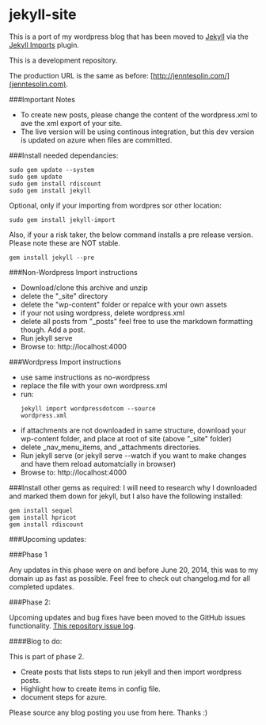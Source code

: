 jekyll-site
===========

This is a port of my wordpress blog that has been moved to [Jekyll](http://jekyllrb.com/) via the [Jekyll Imports](http://import.jekyllrb.com/) plugin.

This is a development repository.

The production URL is the same as before: [http://jenntesolin.com/](jenntesolin.com).


###Important Notes
- To create new posts, please change the content of the wordpress.xml to ave the xml export of your site.
- The live version will be using continous integration, but this dev version is updated on azure when files are committed.

###Install needed dependancies:

<pre><code>sudo gem update --system
sudo gem update
sudo gem install rdiscount
sudo gem install jekyll</code></pre>

Optional, only if your importing from wordpres sor other location:
<pre><code>sudo gem install jekyll-import</code></pre>

Also, if your a risk taker, the below command installs a pre release version. Please note these are NOT stable.

<pre><code>gem install jekyll --pre</code></pre>

###Non-Wordpress Import instructions
- Download/clone this archive and unzip
- delete the "_site" directory
- delete the "wp-content" folder or repalce with your own assets
- if your not using wordpress, delete wordpress.xml
- delete all posts from "_posts" feel free to use the markdown formatting though. Add a post.
- Run jekyll serve
- Browse to: http://localhost:4000

###Wordpress Import instructions
- use same instructions as no-wordpress
-  replace the file with your own wordpress.xml
- run: <pre><code>jekyll import wordpressdotcom --source wordpress.xml</code></pre>
- if attachments are not downloaded in same structure, download your wp-content folder, and place at root of site (above "_site" folder)
- delete _nav_menu_items, and _attachments directories.
- Run jekyll serve (or jekyll serve --watch if you want to make changes and have them reload automatcially in browser)
- Browse to: http://localhost:4000

###Install other gems as required:
I will need to research why I downloaded and marked them down for jekyll, but I also have the following installed:

<pre><code>gem install sequel
gem install hpricot
gem install rdiscount
</code></pre>

###Upcoming updates:

###Phase 1

Any updates in this phase were on and before June 20, 2014, this was to my domain up as fast as possible. Feel free to check out changelog.md for all completed updates.

###Phase 2:

Upcoming updates and bug fixes have been moved to the GitHub issues functionality. [This repository issue log](https://github.com/jennifert/jekyll-site/issues).

####Blog to do:

This is part of phase 2.

- Create posts that lists steps to run jekyll and then import wordpress posts.
- Highlight how to create items in config file.
- document steps for azure.


Please source any blog posting you use from here. Thanks :)